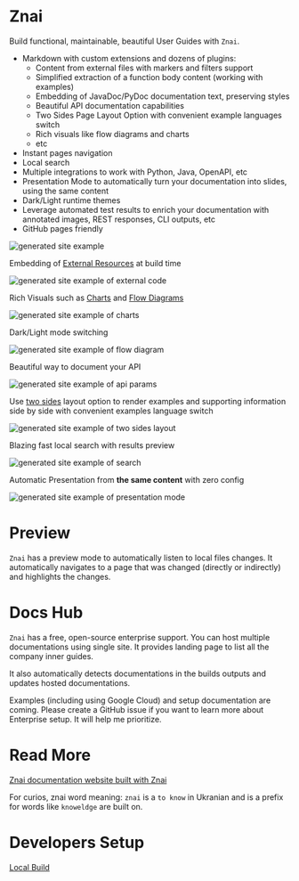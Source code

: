 # Znai

Build functional, maintainable, beautiful User Guides with `Znai`.

* Markdown with custom extensions and dozens of plugins: 
  * Content from external files with markers and filters support
  * Simplified extraction of a function body content (working with examples) 
  * Embedding of JavaDoc/PyDoc documentation text, preserving styles
  * Beautiful API documentation capabilities  
  * Two Sides Page Layout Option with convenient example languages switch 
  * Rich visuals like flow diagrams and charts
  * etc
* Instant pages navigation 
* Local search
* Multiple integrations to work with Python, Java, OpenAPI, etc
* Presentation Mode to automatically turn your documentation into slides, using the same content
* Dark/Light runtime themes
* Leverage automated test results to enrich your documentation with annotated images, REST responses, CLI outputs, etc
* GitHub pages friendly

![generated site example](znai-docs/readme/znai-overview.png)

Embedding of [External Resources](https://testingisdocumenting.org/znai/snippets/external-code-snippets) at build time

![generated site example of external code](znai-docs/readme/znai-external-code.png)

Rich Visuals such as [Charts](https://testingisdocumenting.org/znai/visuals/charts) and [Flow Diagrams](https://testingisdocumenting.org/znai/visuals/flow-diagrams)

![generated site example of charts](znai-docs/readme/znai-charts.png)

Dark/Light mode switching 

![generated site example of flow diagram](znai-docs/readme/znai-flow-diagram.png)

Beautiful way to document your API 

![generated site example of api params](znai-docs/readme/znai-api-parameters.png)

Use [two sides](https://testingisdocumenting.org/znai/layout/two-sides-tabs) layout option to render examples and supporting information side by side
with convenient examples language switch

![generated site example of two sides layout](znai-docs/readme/znai-two-sides-tabs.png)

Blazing fast local search with results preview

![generated site example of search](znai-docs/readme/znai-search.png)

Automatic Presentation from **the same content** with zero config

![generated site example of presentation mode](znai-docs/readme/znai-presentation.png)

# Preview

`Znai` has a preview mode to automatically listen to local files changes. It automatically navigates to a page that was 
changed (directly or indirectly) and highlights the changes.

# Docs Hub

`Znai` has a free, open-source enterprise support. You can host multiple documentations using single site. It provides
landing page to list all the company inner guides. 

It also automatically detects documentations in the builds outputs and updates hosted documentations.

Examples (including using Google Cloud) and setup documentation are coming. Please create a GitHub issue if you want
to learn more about Enterprise setup. It will help me prioritize.  

# Read More

[Znai documentation website built with Znai](https://testingisdocumenting.org/znai/)

For curios, znai word meaning: `znai` is a `to know` in Ukranian and is a prefix for words like `knoweldge` are built on.

# Developers Setup

[Local Build](https://testingisdocumenting.org/znai/znai-development/local-build)